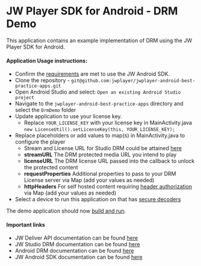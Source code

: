 # JW Player SDK for Android - DRM Demo

This application contains an example implementation of DRM using the JW Player SDK for Android.

#### Application Usage instructions:

- Confirm the [requirements](https://docs.jwplayer.com/players/docs/android-get-started#requirements) are met to use the JW Android SDK.
- Clone the repository - `git@github.com:jwplayer/jwplayer-android-best-practice-apps.git`
- Open Android Studio and select: `Open an existing Android Studio project`
- Navigate to the `jwplayer-android-best-practice-apps` directory and select the `DrmDemo` folder
- Update application to use your license key.
  - Replace `YOUR_LICENSE_KEY` with your license key in MainActivity.java `new LicenseUtil().setLicenseKey(this, YOUR_LICENSE_KEY);`
- Replace placeholders or add values to map(s) in MainActivity.java to configure the player
  - Stream and License URL for Studio DRM could be attained [here](https://docs.jwplayer.com/platform/reference/get_v2-media-media-id-drm-policy-id)
  - **streamURL** The DRM protected media URL you intend to play
  - **licenseURL** The DRM license URL passed into the callback to unlock the protected content
  - **requestProperties** Additional properties to pass to your DRM License server via Map (add your values as needed)
  - **httpHeaders** For self hosted content requiring [header authorization](https://docs.jwplayer.com/players/docs/android-add-custom-http-headers) via Map (add your values as needed)
- Select a device to run this application on that has [secure decoders](https://docs.jwplayer.com/players/docs/android-play-drm-protected-content#supported-drm-provider)

The demo application should now [build and run](https://developer.android.com/studio/run).

#### Important links

- JW Deliver API documentation can be found [here](https://docs.jwplayer.com/platform/reference/delivery-api-getting-started)
- JW Studio DRM documentation can be found [here](https://docs.jwplayer.com/platform/reference/studio-drm-standalone-getting-started)
- Android DRM documentation can be found [here](https://docs.jwplayer.com/players/docs/android-apply-studio-drm-with-jw-platform)
- JW Android SDK documentation can be found [here](https://docs.jwplayer.com/players/docs/android-overview)
